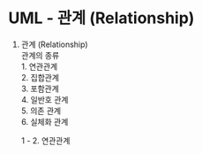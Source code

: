 # UML - 관계 (Relationship)  
1. 관계 (Relationship)  
    관계의 종류  
        1. 연관관계  
        2. 집합관계  
        3. 포함관계  
        4. 일반호 관계  
        5. 의존 관계  
        6. 실체화 관계  
    
    1 - 2. 연관관계  
